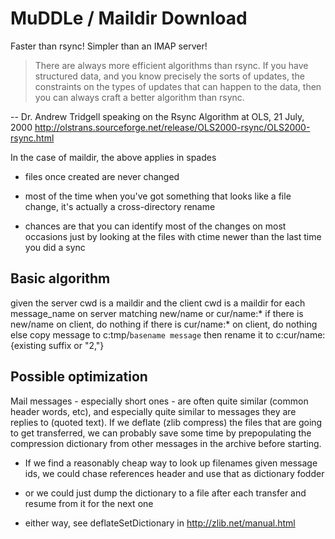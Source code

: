 # MuDDLe / Maildir Download

Faster than rsync!  Simpler than an IMAP server!

> There are always more efficient algorithms than rsync. If you have
> structured data, and you know precisely the sorts of updates, the
> constraints on the types of updates that can happen to the data,
> then you can always craft a better algorithm than rsync.

  -- Dr. Andrew Tridgell speaking on the Rsync Algorithm at OLS, 21 July, 2000
     http://olstrans.sourceforge.net/release/OLS2000-rsync/OLS2000-rsync.html

In the case of maildir, the above applies in spades

- files once created are never changed

- most of the time when you've got something that looks like a file
  change, it's actually a cross-directory rename

- chances are that you can identify most of the changes on most
  occasions just by looking at the files with ctime newer than the
  last time you did a sync


## Basic algorithm

given the server cwd is a maildir
and the client cwd is a maildir
for each message_name on server matching new/name or cur/name:*
  if there is new/name on client, do nothing
  if there is cur/name:* on client, do nothing
  else copy message to c:tmp/`basename message`
   then rename it to c:cur/name:{existing suffix or "2,"}


## Possible optimization

Mail messages - especially short ones - are often quite similar
(common header words, etc), and especially quite similar to messages
they are replies to (quoted text).  If we deflate (zlib compress)
the files that are going to get transferred, we can probably save some
time by prepopulating the compression dictionary from other messages
in the archive before starting.  

 - If we find a reasonably cheap way to look up filenames given
   message ids, we could chase references header and use that as
   dictionary fodder

 - or we could just dump the dictionary to a file after each transfer
   and resume from it for the next one

 - either way, see deflateSetDictionary in http://zlib.net/manual.html
